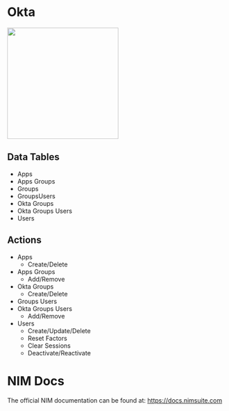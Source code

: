 # Okta

<img src="https://github.com/Tools4ever-NIM/NIM-System-REST-Okta/assets/24281600/65a5532f-6dc7-49df-9476-3e56ab2a1fc9" width="256px" />


## Data Tables
- Apps
- Apps Groups
- Groups
- GroupsUsers
- Okta Groups
- Okta Groups Users
- Users
  


## Actions
- Apps
    - Create/Delete
- Apps Groups
    - Add/Remove
- Okta Groups
    - Create/Delete
- Groups Users
- Okta Groups Users
    - Add/Remove 
- Users
    - Create/Update/Delete
    - Reset Factors
    - Clear Sessions
    - Deactivate/Reactivate
      
      

# NIM Docs
The official NIM documentation can be found at: https://docs.nimsuite.com
